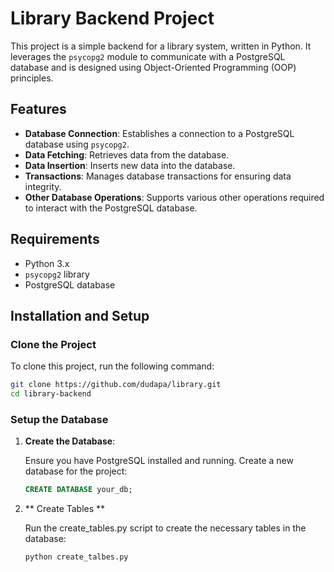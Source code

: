 # Library Backend Project

This project is a simple backend for a library system, written in Python. It leverages the `psycopg2` module to communicate with a PostgreSQL database and is designed using Object-Oriented Programming (OOP) principles.

## Features

- **Database Connection**: Establishes a connection to a PostgreSQL database using `psycopg2`.
- **Data Fetching**: Retrieves data from the database.
- **Data Insertion**: Inserts new data into the database.
- **Transactions**: Manages database transactions for ensuring data integrity.
- **Other Database Operations**: Supports various other operations required to interact with the PostgreSQL database.

## Requirements

- Python 3.x
- `psycopg2` library
- PostgreSQL database

## Installation and Setup

### Clone the Project

To clone this project, run the following command:

```bash
git clone https://github.com/dudapa/library.git
cd library-backend
````

### Setup the Database

1. **Create the Database**:
   
   Ensure you have PostgreSQL installed and running. Create a new database for the project:

   ```sql
   CREATE DATABASE your_db;
   ```
2. ** Create Tables **
   
   Run the create_tables.py script to create the necessary tables in the database:
   
   ```
   python create_talbes.py
   ```

